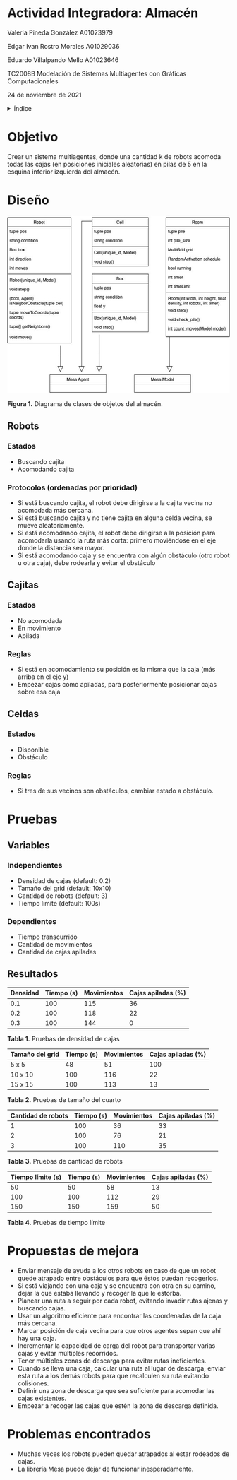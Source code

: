 # Actividad Integradora: Almacén

Valeria Pineda González A01023979

Edgar Ivan Rostro Morales A01029036

Eduardo Villalpando Mello A01023646

TC2008B Modelación de Sistemas Multiagentes con Gráficas Computacionales

24 de noviembre de 2021

<details><summary>Índice</summary>

[Objetivo](#objetivo)

[Diseño](#diseño)

[Pruebas](#pruebas)

[Propuestas de mejora](#propuestas-de-mejora)

[Problemas encontrados](#problemas-encontrados)

</details>

# Objetivo
Crear un sistema multiagentes, donde una cantidad k de robots acomoda todas las cajas (en posiciones iniciales aleatorias) en pilas de 5 en la esquina inferior izquierda del almacén.

# Diseño
<img src=./classDiagram.jpeg>

**Figura 1.** Diagrama de clases de objetos del almacén.

## Robots
### Estados
- Buscando cajita
- Acomodando cajita

### Protocolos (ordenadas por prioridad)
- Si está buscando cajita, el robot debe dirigirse a la cajita vecina no acomodada más cercana.
- Si está buscando cajita y no tiene cajita en alguna celda vecina, se mueve aleatoriamente.
- Si está acomodando cajita, el robot debe dirigirse a la posición para acomodarla usando la ruta más corta: primero moviéndose en el eje donde la distancia sea mayor.
- Si está acomodando caja y se encuentra con algún obstáculo (otro robot u otra caja), debe rodearla y evitar el obstáculo

## Cajitas
### Estados
- No acomodada
- En movimiento
- Apilada

### Reglas
- Si está en acomodamiento su posición es la misma que la caja (más arriba en el eje y)
- Empezar cajas como apiladas, para posteriormente posicionar cajas sobre esa caja

## Celdas
### Estados
- Disponible
- Obstáculo

### Reglas
- Si tres de sus vecinos son obstáculos, cambiar estado a obstáculo.

# Pruebas
## Variables
### Independientes
- Densidad de cajas (default: 0.2)
- Tamaño del grid (default: 10x10)
- Cantidad de robots (default: 3)
- Tiempo límite (default: 100s)
### Dependientes
- Tiempo transcurrido
- Cantidad de movimientos
- Cantidad de cajas apiladas

## Resultados
| Densidad | Tiempo (s) | Movimientos | Cajas apiladas (%) |
|----------|------------|-------------|--------------------|
| 0.1      | 100        | 115         | 36                 |
| 0.2      | 100        | 118         | 22                 |
| 0.3      | 100        | 144         | 0                  |

**Tabla 1.** Pruebas de densidad de cajas

| Tamaño del grid | Tiempo (s) | Movimientos | Cajas apiladas (%) |
|-----------------|------------|-------------|--------------------|
| 5 x 5           | 48         | 51          | 100                |
| 10 x 10         | 100        | 116         | 22                 |
| 15 x 15         | 100        | 113         | 13                 |

**Tabla 2.** Pruebas de tamaño del cuarto

| Cantidad de robots | Tiempo (s) | Movimientos | Cajas apiladas (%) |
|--------------------|------------|-------------|--------------------|
| 1                  | 100        | 36          | 33                 |
| 2                  | 100        | 76          | 21                 |
| 3                  | 100        | 110         | 35                 |

**Tabla 3.** Pruebas de cantidad de robots

| Tiempo límite (s) | Tiempo (s) | Movimientos | Cajas apiladas (%) |
|-------------------|------------|-------------|--------------------|
| 50                | 50         | 58          | 13                 |
| 100               | 100        | 112         | 29                 |
| 150               | 150        | 159         | 50                 |

**Tabla 4.** Pruebas de tiempo límite

# Propuestas de mejora
- Enviar mensaje de ayuda a los otros robots en caso de que un robot quede atrapado entre obstáculos para que éstos puedan recogerlos. 
- Si está viajando con una caja y se encuentra con otra en su camino, dejar la que estaba llevando y recoger la que le estorba.
- Planear una ruta a seguir por cada robot, evitando invadir rutas ajenas y buscando cajas.
- Usar un algoritmo eficiente para encontrar las coordenadas de la caja más cercana.
- Marcar posición de caja vecina para que otros agentes sepan que ahí hay una caja.
- Incrementar la capacidad de carga del robot para transportar varias cajas y evitar múltiples recorridos.
- Tener múltiples zonas de descarga para evitar rutas ineficientes.
- Cuando se lleva una caja, calcular una ruta al lugar de descarga, enviar esta ruta a los demás robots para que recalculen su ruta evitando colisiones.
- Definir una zona de descarga que sea suficiente para acomodar las cajas existentes.
- Empezar a recoger las cajas que estén la zona de descarga definida.

# Problemas encontrados
- Muchas veces los robots pueden quedar atrapados al estar rodeados de cajas. 
- La librería Mesa puede dejar de funcionar inesperadamente.
